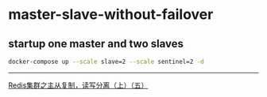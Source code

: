 # master-slave-without-failover

## startup one master and two slaves

```bash
docker-compose up --scale slave=2 --scale sentinel=2 -d
```

---

[Redis集群之主从复制，读写分离（上）（五）](https://blog.csdn.net/cuipeng0916/article/details/53704629)
